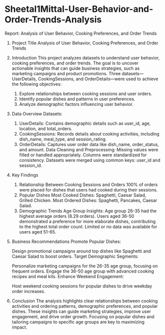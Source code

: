 # Sheetal1Mittal-User-Behavior-and-Order-Trends-Analysis

Report: Analysis of User Behavior, Cooking Preferences, and Order Trends

1. Project Title
Analysis of User Behavior, Cooking Preferences, and Order Trends

3. Introduction
This project analyzes datasets to understand user behavior, cooking preferences, and order trends. The goal is to uncover actionable insights that can guide business strategies, such as marketing campaigns and product promotions. Three datasets—UserDetails, CookingSessions, and OrderDetails—were used to achieve the following objectives:

   1. Explore relationships between cooking sessions and user orders.
   2. Identify popular dishes and patterns in user preferences.
   3. Analyze demographic factors influencing user behavior.

3. Data Overview
   Datasets:
    1. UserDetails:
       Contains demographic details such as user_id, age, location, and total_orders.
    2. CookingSessions:
       Records details about cooking activities, including dish_name, meal_type, and session_rating.
    3. OrderDetails:
       Captures user order data like dish_name, order_status, and amount.
   Data Cleaning and Preprocessing:
       Missing values were filled or handled appropriately.
       Columns were standardized for consistency.
       Datasets were merged using common keys: user_id and session_id.
  
4. Key Findings
   1. Relationship Between Cooking Sessions and Orders
      100% of orders were placed for dishes that users had cooked during their sessions.
   2. Popular Dishes
      Most Cooked Dishes: Spaghetti, Caesar Salad, Grilled Chicken.
      Most Ordered Dishes: Spaghetti, Pancakes, Caesar Salad.
   3. Demographic Trends
      Age Group Insights:
        Age group 26-35 had the highest average orders (8.29 orders).
        Users aged 36-50 demonstrated a preference for more elaborate dishes, contributing to the highest total order count.
        Limited or no data was available for users aged 51-65.
5. Business Recommendations
   Promote Popular Dishes:

     Design promotional campaigns around top dishes like Spaghetti and Caesar Salad to boost orders.
   Target Demographic Segments:

     Personalize marketing campaigns for the 26-35 age group, focusing on frequent orders.
     Engage the 36-50 age group with advanced cooking recipes and meal kits.
    Enhance Weekend Engagement:

      Host weekend cooking sessions for popular dishes to drive weekday order increases.
6. Conclusion
   The analysis highlights clear relationships between cooking activities and ordering patterns, demographic preferences, and popular dishes. 
   These insights can guide marketing strategies, improve user engagement, and drive order growth. Focusing on popular dishes and tailoring 
   campaigns to specific age groups are key to maximizing impact.
